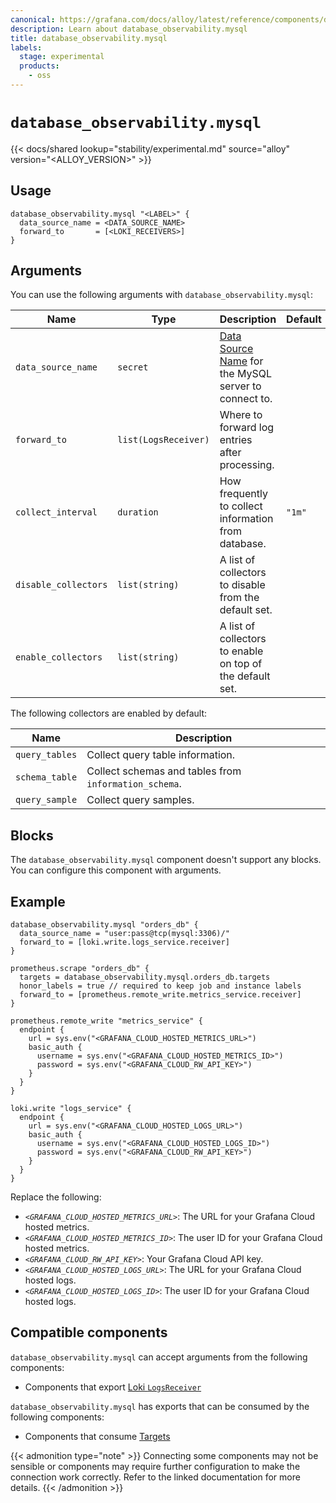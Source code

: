 ```yaml
---
canonical: https://grafana.com/docs/alloy/latest/reference/components/database_observability.mysql/
description: Learn about database_observability.mysql
title: database_observability.mysql
labels:
  stage: experimental
  products:
    - oss
---
```


# `database_observability.mysql`

{{< docs/shared lookup="stability/experimental.md" source="alloy" version="<ALLOY_VERSION>" >}}

## Usage

```alloy
database_observability.mysql "<LABEL>" {
  data_source_name = <DATA_SOURCE_NAME>
  forward_to       = [<LOKI_RECEIVERS>]
}
```

## Arguments

You can use the following arguments with `database_observability.mysql`:

 Name                 | Type                 | Description                                               | Default | Required 
----------------------|----------------------|-----------------------------------------------------------|---------|----------
 `data_source_name`   | `secret`             | [Data Source Name][] for the MySQL server to connect to.  |         | yes      
 `forward_to`         | `list(LogsReceiver)` | Where to forward log entries after processing.            |         | yes      
 `collect_interval`   | `duration`           | How frequently to collect information from database.      | `"1m"`  | no       
 `disable_collectors` | `list(string)`       | A list of collectors to disable from the default set.     |         | no       
 `enable_collectors`  | `list(string)`       | A list of collectors to enable on top of the default set. |         | no       

The following collectors are enabled by default:

 Name           | Description                                           
----------------|-------------------------------------------------------
 `query_tables` | Collect query table information.
 `schema_table` | Collect schemas and tables from `information_schema`. 
 `query_sample` | Collect query samples.

## Blocks

The `database_observability.mysql` component doesn't support any blocks. You can configure this component with arguments.

## Example

```alloy
database_observability.mysql "orders_db" {
  data_source_name = "user:pass@tcp(mysql:3306)/"
  forward_to = [loki.write.logs_service.receiver]
}

prometheus.scrape "orders_db" {
  targets = database_observability.mysql.orders_db.targets
  honor_labels = true // required to keep job and instance labels
  forward_to = [prometheus.remote_write.metrics_service.receiver]
}

prometheus.remote_write "metrics_service" {
  endpoint {
    url = sys.env("<GRAFANA_CLOUD_HOSTED_METRICS_URL>")
    basic_auth {
      username = sys.env("<GRAFANA_CLOUD_HOSTED_METRICS_ID>")
      password = sys.env("<GRAFANA_CLOUD_RW_API_KEY>")
    }
  }
}

loki.write "logs_service" {
  endpoint {
    url = sys.env("<GRAFANA_CLOUD_HOSTED_LOGS_URL>")
    basic_auth {
      username = sys.env("<GRAFANA_CLOUD_HOSTED_LOGS_ID>")
      password = sys.env("<GRAFANA_CLOUD_RW_API_KEY>")
    }
  }
}
```

Replace the following:

* _`<GRAFANA_CLOUD_HOSTED_METRICS_URL>`_: The URL for your Grafana Cloud hosted metrics.
* _`<GRAFANA_CLOUD_HOSTED_METRICS_ID>`_: The user ID for your Grafana Cloud hosted metrics.
* _`<GRAFANA_CLOUD_RW_API_KEY>`_: Your Grafana Cloud API key.
* _`<GRAFANA_CLOUD_HOSTED_LOGS_URL>`_: The URL for your Grafana Cloud hosted logs.
* _`<GRAFANA_CLOUD_HOSTED_LOGS_ID>`_: The user ID for your Grafana Cloud hosted logs.

[Data Source Name]: https://github.com/go-sql-driver/mysql#dsn-data-source-name

<!-- START GENERATED COMPATIBLE COMPONENTS -->

## Compatible components

`database_observability.mysql` can accept arguments from the following components:

- Components that export [Loki `LogsReceiver`](../../../compatibility/#loki-logsreceiver-exporters)

`database_observability.mysql` has exports that can be consumed by the following components:

- Components that consume [Targets](../../../compatibility/#targets-consumers)

{{< admonition type="note" >}}
Connecting some components may not be sensible or components may require further configuration to make the connection work correctly.
Refer to the linked documentation for more details.
{{< /admonition >}}

<!-- END GENERATED COMPATIBLE COMPONENTS -->
